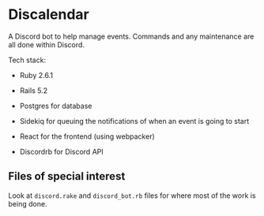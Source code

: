 # Discalendar

A Discord bot to help manage events. Commands and any maintenance are all done
within Discord.

Tech stack:

* Ruby 2.6.1

* Rails 5.2

* Postgres for database

* Sidekiq for queuing the notifications of when an event is going to start

* React for the frontend (using webpacker)

* Discordrb for Discord API

## Files of special interest

Look at `discord.rake` and `discord_bot.rb` files for where most of the work
is being done.